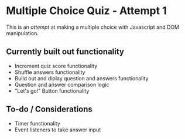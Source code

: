 # Multiple Choice Quiz - Attempt 1

This is an *attempt* at making a multiple choice with Javascript and DOM manipulation.

## Currently built out functionality

* Increment quiz score functionality
* Shuffle answers functionality
* Build out and diplay question and answers functionality
* Question and answer comparison logic
* "Let's go!" Button functionality

## To-do / Considerations

* Timer functionality
* Event listeners to take answer input